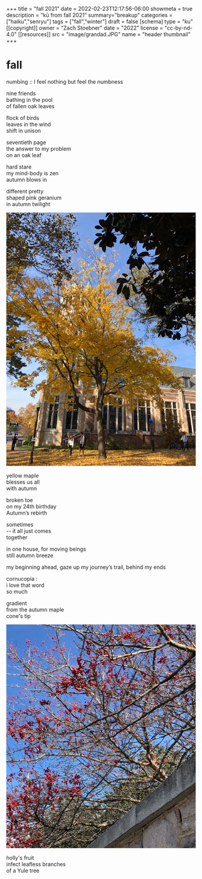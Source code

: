 +++
title = "fall 2021"
date = 2022-02-23T12:17:56-06:00
showmeta = true
description = "kū from fall 2021"
summary="breakup"
categories = ["haiku","senryu"]
tags = ["fall","winter"]
draft = false
[schema]
  type = "ku"
[[copyright]]
  owner = "Zach Stoebner"
  date = "2022"
  license = "cc-by-nd-4.0"
[[resources]]
  src = "image/grandad.JPG"
  name = "header thumbnail"
+++

# fall

numbing :: I feel nothing but feel the numbness <br>

nine friends <br>
bathing in the pool <br>
of fallen oak leaves <br>

flock of birds <br>
leaves in the wind <br>
shift in unison <br>

seventieth page <br>
the answer to my problem <br>
on an oak leaf <br>

hard stare <br>
my mind-body is zen <br>
autumn blows in <br>

different pretty <br>
shaped pink geranium <br>
in autumn twilight <br>

<img src="image/maple.jpeg" />

yellow maple <br>
blesses us all <br>
with autumn <br>

broken toe <br>
on my 24th birthday <br>
Autumn’s rebirth <br>

sometimes <br>
   -- it all just comes <br>
together <br>

in one house, for moving beings <br>
    still autumn breeze <br>
    
my beginning ahead, gaze up my journey’s trail, behind my ends <br>

cornucopia : <br>
i love that word <br>
so much <br>

gradient <br>
from the autumn maple <br>
cone's tip <br>

<img src="image/yule.jpeg" />

holly's fruit <br>
infect leafless branches <br>
of a Yule tree <br>
